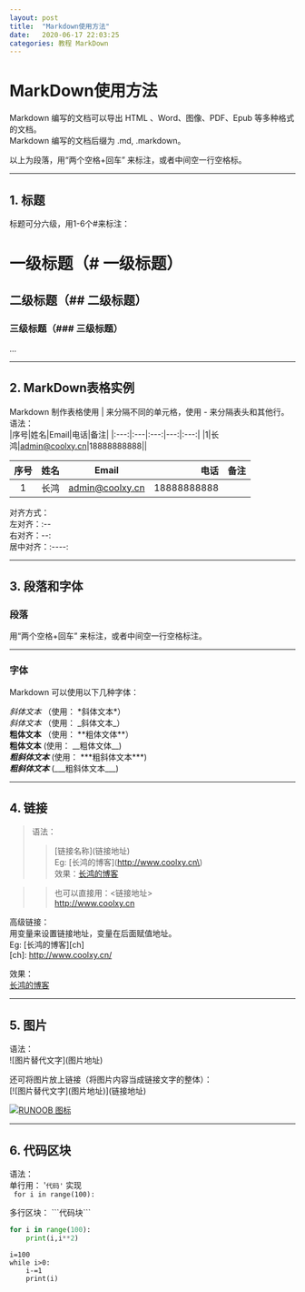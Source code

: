 ```yaml
---
layout: post
title:  "Markdown使用方法"
date:   2020-06-17 22:03:25
categories: 教程 MarkDown
---
```

# MarkDown使用方法  
Markdown 编写的文档可以导出 HTML 、Word、图像、PDF、Epub 等多种格式的文档。  
Markdown 编写的文档后缀为 .md, .markdown。  

以上为段落，用“两个空格+回车” 来标注，或者中间空一行空格标。  
***
## 1. 标题  

标题可分六级，用1-6个#来标注：  
# 一级标题（# 一级标题）
## 二级标题（## 二级标题）
### 三级标题（### 三级标题）  
...
___
## 2. MarkDown表格实例  
> 
Markdown 制作表格使用 | 来分隔不同的单元格，使用 - 来分隔表头和其他行。
语法：  
|序号|姓名|Email|电话|备注|
|:---:|:---|:---:|---:|:---:|
|1|长鸿|admin@coolxy.cn|18888888888||


|序号|姓名|Email|电话|备注|
|:---:|:---|:---:|---:|:---:|
|1|长鸿|admin@coolxy.cn|18888888888||

对齐方式：  
左对齐：:--  
右对齐：--:  
居中对齐：:----:  

***
## 3. 段落和字体  
> 
###  段落  

用“两个空格+回车” 来标注，或者中间空一行空格标注。  

---
### 字体  
Markdown 可以使用以下几种字体：

*斜体文本* （使用：   \*斜体文本\*）  
_斜体文本_  （使用：  \_斜体文本\_）  
**粗体文本**  （使用：  \*\*粗体文体\*\*）  
__粗体文本__  (使用： \_\_粗体文体\_\_)  
***粗斜体文本***  (使用： \*\*\*粗斜体文本\*\*\*)  
___粗斜体文本___  (\_\_\_粗斜体文本\_\_\_)

***
## 4. 链接  
> 语法：  
>> \[链接名称\]\(链接地址\)  
>> Eg:  \[长鸿的博客\]\(http://www.coolxy.cn\)  
>> 效果：[长鸿的博客](http://www.coolxy.cn)  

>> 也可以直接用：<链接地址>  
>> <http://www.coolxy.cn>  

高级链接：  
用变量来设置链接地址，变量在后面赋值地址。  
Eg: \[长鸿的博客\]\[ch\]  
    \[ch\]: http://www.coolxy.cn/  

效果：  
[长鸿的博客][ch]  

[ch]: http://www.coolxy.cn/

***

## 5. 图片  
语法：  
\!\[图片替代文字\]\(图片地址\)  

还可将图片放上链接（将图片内容当成链接文字的整体）：  
\[!\[图片替代文字\]\(图片地址\)\]\(链接地址\)  

[![RUNOOB 图标](http://static.runoob.com/images/runoob-logo.png)](http://www.coolxy.cn)  
***

## 6. 代码区块  
语法：  
单行用：  '`代码'` 实现  
` for i in range(100):`

多行区块：  \`\`\`代码块\`\`\`  

```python
for i in range(100):
    print(i,i**2)
```
    i=100
    while i>0:
        i-=1
        print(i)